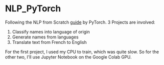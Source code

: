 # NLP_PyTorch

Following the NLP from Scratch [guide](https://pytorch.org/tutorials/intermediate/nlp_from_scratch_index.html) by PyTorch.
3 Projects are involved:
1. Classify names into language of origin
2. Generate names from languages
3. Translate text from French to English

For the first project, I used my CPU to train, which was quite slow. So for the other two, I'll use Jupyter Notebook on the Google Colab GPU.
